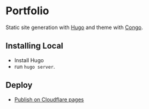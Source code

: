 # Portfolio

Static site generation with [Hugo](https://gohugo.io) and theme with [Congo](https://jpanther.github.io/congo/docs/).

## Installing Local
- Install Hugo
- run `hugo server`.

## Deploy
- [Publish on Cloudflare pages](https://miguelhuaman.com/)
